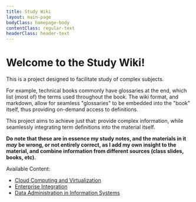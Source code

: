 ```yaml
---
title: Study Wiki
layout: main-page
bodyClass: homepage-body
contentClass: regular-text
headerClass: header-text
---
```


Welcome to the Study Wiki!
===

This is a project designed to facilitate study of complex subjects.

For example, technical books commonly have glossaries at the end, which list (most of) the terms used throughout the book.
The wiki format, and markdown, allow for seamless "glossaries" to be embedded into the "book" itself, thus providing on-demand
access to definitions.

This project aims to achieve just that: provide complex information, while seamlessly integrating term definitions into the material itself.

**Do note that these are in essence my study notes, and the materials in it *may* be wrong, or not entirely correct, as I
add my own insight to the material, and combine information from different sources (class slides, books, etc).**

Available Content:

- [Cloud Computing and Virtualization](cloud-computing-and-virtualization/)
- [Enterprise Integration](enterprise-integration/)
- [Data Administration in Information Systems](data-administration-in-information-systems/)
